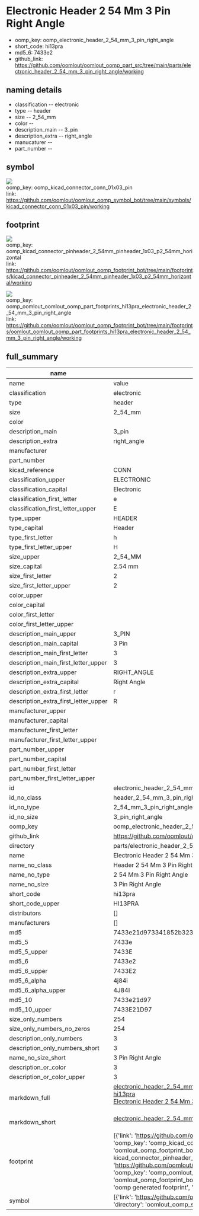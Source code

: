 # Electronic Header 2 54 Mm 3 Pin Right Angle

  
* oomp_key: oomp_electronic_header_2_54_mm_3_pin_right_angle 
* short_code: hi13pra
* md5_6: 7433e2  
* github_link: https://github.com/oomlout/oomlout_oomp_part_src/tree/main/parts/electronic_header_2_54_mm_3_pin_right_angle/working  
## naming details
* classification -- electronic
* type -- header
* size -- 2_54_mm
* color -- 
* description_main -- 3_pin
* description_extra -- right_angle
* manucaturer -- 
* part_number -- 



## symbol

![](symbol/{index}/working/working_600.png)  
oomp_key: oomp_kicad_connector_conn_01x03_pin  
link: https://github.com/oomlout/oomlout_oomp_symbol_bot/tree/main/symbols/kicad_connector_conn_01x03_pin/working  

## footprint

![](footprint/{index}/working/working_600.png)  
oomp_key: oomp_kicad_connector_pinheader_2_54mm_pinheader_1x03_p2_54mm_horizontal  
link: https://github.com/oomlout/oomlout_oomp_footprint_bot/tree/main/footprints/kicad_connector_pinheader_2_54mm_pinheader_1x03_p2_54mm_horizontal/working  

![](footprint/{index}/working/working_600.png)  
oomp_key: oomp_oomlout_oomlout_oomp_part_footprints_hi13pra_electronic_header_2_54_mm_3_pin_right_angle  
link: https://github.com/oomlout/oomlout_oomp_footprint_bot/tree/main/footprints/oomlout_oomlout_oomp_part_footprints_hi13pra_electronic_header_2_54_mm_3_pin_right_angle/working  

## full_summary
| name | value | 
| --- | --- | 
| name | value | 
| classification | electronic | 
| type | header | 
| size | 2_54_mm | 
| color |  | 
| description_main | 3_pin | 
| description_extra | right_angle | 
| manufacturer |  | 
| part_number |  | 
| kicad_reference | CONN | 
| classification_upper | ELECTRONIC | 
| classification_capital | Electronic | 
| classification_first_letter | e | 
| classification_first_letter_upper | E | 
| type_upper | HEADER | 
| type_capital | Header | 
| type_first_letter | h | 
| type_first_letter_upper | H | 
| size_upper | 2_54_MM | 
| size_capital | 2.54 mm | 
| size_first_letter | 2 | 
| size_first_letter_upper | 2 | 
| color_upper |  | 
| color_capital |  | 
| color_first_letter |  | 
| color_first_letter_upper |  | 
| description_main_upper | 3_PIN | 
| description_main_capital | 3 Pin | 
| description_main_first_letter | 3 | 
| description_main_first_letter_upper | 3 | 
| description_extra_upper | RIGHT_ANGLE | 
| description_extra_capital | Right Angle | 
| description_extra_first_letter | r | 
| description_extra_first_letter_upper | R | 
| manufacturer_upper |  | 
| manufacturer_capital |  | 
| manufacturer_first_letter |  | 
| manufacturer_first_letter_upper |  | 
| part_number_upper |  | 
| part_number_capital |  | 
| part_number_first_letter |  | 
| part_number_first_letter_upper |  | 
| id | electronic_header_2_54_mm_3_pin_right_angle | 
| id_no_class | header_2_54_mm_3_pin_right_angle | 
| id_no_type | 2_54_mm_3_pin_right_angle | 
| id_no_size | 3_pin_right_angle | 
| oomp_key | oomp_electronic_header_2_54_mm_3_pin_right_angle | 
| github_link | https://github.com/oomlout/oomlout_oomp_part_src/tree/main/parts/electronic_header_2_54_mm_3_pin_right_angle/working | 
| directory | parts/electronic_header_2_54_mm_3_pin_right_angle | 
| name | Electronic Header 2 54 Mm 3 Pin Right Angle | 
| name_no_class | Header 2 54 Mm 3 Pin Right Angle | 
| name_no_type | 2 54 Mm 3 Pin Right Angle | 
| name_no_size | 3 Pin Right Angle | 
| short_code | hi13pra | 
| short_code_upper | HI13PRA | 
| distributors | [] | 
| manufacturers | [] | 
| md5 | 7433e21d973341852b323664943d75ef | 
| md5_5 | 7433e | 
| md5_5_upper | 7433E | 
| md5_6 | 7433e2 | 
| md5_6_upper | 7433E2 | 
| md5_6_alpha | 4j84i | 
| md5_6_alpha_upper | 4J84I | 
| md5_10 | 7433e21d97 | 
| md5_10_upper | 7433E21D97 | 
| size_only_numbers | 254 | 
| size_only_numbers_no_zeros | 254 | 
| description_only_numbers | 3 | 
| description_only_numbers_short | 3 | 
| name_no_size_short | 3 Pin Right Angle | 
| description_or_color | 3 | 
| description_or_color_upper | 3 | 
| markdown_full | [electronic_header_2_54_mm_3_pin_right_angle](https://github.com/oomlout/oomlout_oomp_part_src/tree/main/parts/electronic_header_2_54_mm_3_pin_right_angle/working)<br>[hi13pra](https://github.com/oomlout/oomlout_oomp_part_src/tree/main/parts/electronic_header_2_54_mm_3_pin_right_angle/working)<br>[Electronic Header 2 54 Mm 3 Pin Right Angle](https://github.com/oomlout/oomlout_oomp_part_src/tree/main/parts/electronic_header_2_54_mm_3_pin_right_angle/working)<br><br> | 
| markdown_short | [electronic_header_2_54_mm_3_pin_right_angle](https://github.com/oomlout/oomlout_oomp_part_src/tree/main/parts/electronic_header_2_54_mm_3_pin_right_angle/working)<br><br> | 
| footprint | [{'link': 'https://github.com/oomlout/oomlout_oomp_footprint_bot/tree/main/foootprntss/kicad_connector_pinheader_2_54mm_pinheader_1x03_p2_54mm_horizontal', 'oomp_key': 'oomp_kicad_connector_pinheader_2_54mm_pinheader_1x03_p2_54mm_horizontal', 'directory': 'oomlout_oomp_footprint_bot/footprints/kicad_connector_pinheader_2_54mm_pinheader_1x03_p2_54mm_horizontal//working/working.kicad_mod', 'note': 'source footprint kicad_connector_pinheader_2_54mm_pinheader_1x03_p2_54mm_horizontal', 'index': 0}, {'link': 'https://github.com/oomlout/oomlout_oomp_footprint_bot/tree/main/foootprntss/oomlout_oomlout_oomp_part_footprints_hi13pra_electronic_header_2_54_mm_3_pin_right_angle', 'oomp_key': 'oomp_oomlout_oomlout_oomp_part_footprints_hi13pra_electronic_header_2_54_mm_3_pin_right_angle', 'directory': 'oomlout_oomp_footprint_bot/footprints/oomlout_oomlout_oomp_part_footprints_hi13pra_electronic_header_2_54_mm_3_pin_right_angle//working/working.kicad_mod', 'note': 'oomp generated footprint', 'index': 1}] | 
| symbol | [{'link': 'https://github.com/oomlout/oomlout_oomp_symbol_bot/tree/main/symbols/kicad_connector_conn_01x03_pin', 'oomp_key': 'oomp_kicad_connector_conn_01x03_pin', 'directory': 'oomlout_oomp_symbol_bot/symbols/kicad_connector_conn_01x03_pin//working/working.kicad_sym', 'index': 0}] | 
